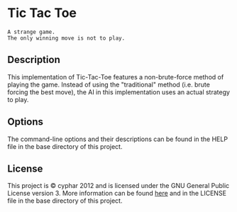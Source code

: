 Tic Tac Toe
===========
```
A strange game.
The only winning move is not to play.
```

Description
-----------
This implementation of Tic-Tac-Toe features a non-brute-force method of playing the game. Instead of using the "traditional" method (i.e. brute forcing the best move), the AI in this implementation uses an actual strategy to play.

Options
-------
The command-line options and their descriptions can be found in the HELP file in the base directory of this project.

License
-------
This project is &copy; cyphar 2012 and is licensed under the GNU General Public License version 3. More information can be found [here](https://www.gnu.org/licenses/gpl.html) and in the LICENSE file in the base directory of this project.
